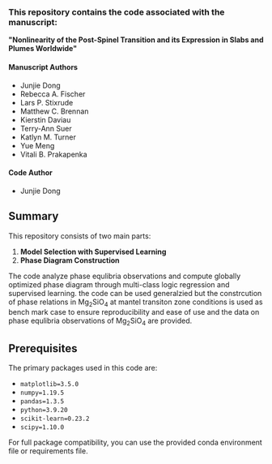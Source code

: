 ### This repository contains the code associated with the manuscript:

**"Nonlinearity of the Post-Spinel Transition and its Expression in Slabs and Plumes Worldwide"**

#### Manuscript Authors
- Junjie Dong
- Rebecca A. Fischer
- Lars P. Stixrude
- Matthew C. Brennan
- Kierstin Daviau
- Terry-Ann Suer
- Katlyn M. Turner
- Yue Meng
- Vitali B. Prakapenka

#### Code Author
- Junjie Dong

## Summary
This repository consists of two main parts:
1. **Model Selection with Supervised Learning**
2. **Phase Diagram Construction**

The code analyze phase equlibria observations and compute globally optimized phase diagram through multi-class logic regression and supervised learning. the code can be used generalzied but the constrcution of phase relations in Mg<sub>2</sub>SiO<sub>4</sub> at mantel transiton zone conditions is used as bench mark case to ensure reproducibility and ease of use and the data on phase equlibria observations of Mg<sub>2</sub>SiO<sub>4</sub> are provided.

## Prerequisites
The primary packages used in this code are:

- `matplotlib=3.5.0`
- `numpy=1.19.5`
- `pandas=1.3.5`
- `python=3.9.20`
- `scikit-learn=0.23.2`
- `scipy=1.10.0`

For full package compatibility, you can use the provided conda environment file or requirements file.
